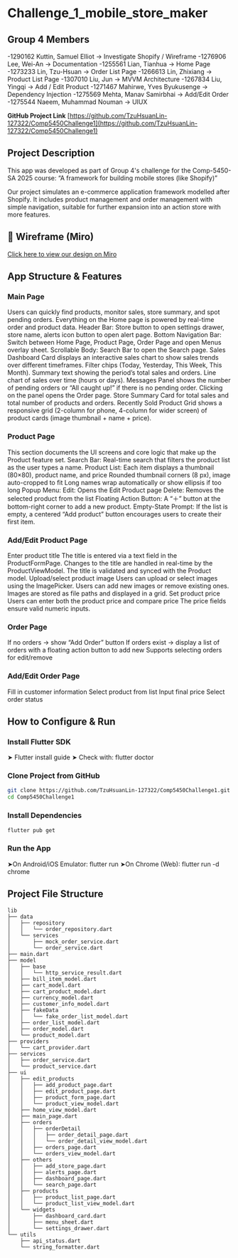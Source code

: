 # Challenge_1_mobile_store_maker

## Group 4 Members
-1290162    Kuttin, Samuel Elliot -> Investigate Shopify / Wireframe 
-1276906    Lee, Wei-An -> Documentation 
-1255561    Lian, Tianhua -> Home Page 
-1273233    Lin, Tzu-Hsuan -> Order List Page 
-1266613    Lin, Zhixiang -> Product List Page 
-1307010    Liu, Jun -> MVVM Architecture 
-1267834    Liu, Yingqi -> Add / Edit Product 
-1271467    Mahirwe, Yves Byukusenge -> Dependency Injection 
-1275569    Mehta, Manav Samirbhai -> Add/Edit Order 
-1275544    Naeem, Muhammad Nouman -> UIUX

**GitHub Project Link** 
[https://github.com/TzuHsuanLin-127322/Comp5450Challenge1](https://github.com/TzuHsuanLin-127322/Comp5450Challenge1)


## Project Description
This app was developed as part of Group 4's challenge for the Comp-5450-SA 2025 course: “A framework for building mobile stores (like Shopify)”

Our project simulates an e-commerce application framework modelled after Shopify. It includes product management and order management with simple navigation, suitable for further expansion into an action store with more features.

## 🔗 Wireframe (Miro)
[Click here to view our design on Miro](https://miro.com/app/board/uXjVI4bQr3Y=/?share_link_id=476837536289)






## App Structure & Features
### Main Page
Users can quickly find products, monitor sales, store summary, and spot pending orders. Everything on the Home page is powered by real-time order and product data. 
Header Bar: Store button to open settings drawer, store name, alerts icon button to open alert page.
Bottom Navigation Bar: Switch between Home Page, Product Page, Order Page and open Menus overlay sheet.
Scrollable Body:
Search Bar to open the Search page.
Sales Dashboard Card displays an interactive sales chart to show sales trends over different timeframes.
Filter chips (Today, Yesterday, This Week, This Month). 
Summary text showing the period’s total sales and orders.
Line chart of sales over time (hours or days).
Messages Panel shows the number of pending orders or “All caught up!” if there is no pending order. Clicking on the panel opens the Order page.
Store Summary Card for total sales and total number of products and orders.
Recently Sold Product Grid shows a responsive grid (2-column for phone, 4-column for wider screen) of product cards (image thumbnail + name + price).
### Product Page
This section documents the UI screens and core logic that make up the Product feature set.
Search Bar: Real-time search that filters the product list as the user types a name.
Product List:
Each item displays a thumbnail (80×80), product name, and price
Rounded thumbnail corners (8 px), image auto-cropped to fit
Long names wrap automatically or show ellipsis if too long
Popup Menu:
Edit: Opens the Edit Product page
Delete: Removes the selected product from the list
Floating Action Button: A “＋” button at the bottom-right corner to add a new product.
Empty-State Prompt: If the list is empty, a centered “Add product” button encourages users to create their first item.
### Add/Edit Product Page
Enter product title
The title is entered via a text field in the ProductFormPage.
Changes to the title are handled in real-time by the ProductViewModel.
The title is validated and synced with the Product model.
Upload/select product image
Users can upload or select images using the ImagePicker.
Users can add new images or remove existing ones.
Images are stored as file paths and displayed in a grid.
Set product price
Users can enter both the product price and compare price
The price fields ensure valid numeric inputs.
### Order Page
If no orders → show “Add Order” button
If orders exist → display a list of orders with a floating action button to add new
Supports selecting orders for edit/remove
### Add/Edit Order Page
Fill in customer information
Select product from list
Input final price
Select order status


## How to Configure & Run
### Install Flutter SDK
➤ Flutter install guide
➤ Check with: flutter doctor

### Clone Project from GitHub 
```bash
git clone https://github.com/TzuHsuanLin-127322/Comp5450Challenge1.git
cd Comp5450Challenge1
```

### Install Dependencies 
```bash
flutter pub get
```

### Run the App 
➤On Android/iOS Emulator: flutter run 
➤On Chrome (Web): flutter run -d chrome

## Project File Structure 
```plaintext
lib
├── data
│   ├── repository
│   │   └── order_repository.dart
│   └── services
│   	├── mock_order_service.dart
│   	└── order_service.dart
├── main.dart
├── model
│   ├── base
│   │   └── http_service_result.dart
│   ├── bill_item_model.dart
│   ├── cart_model.dart
│   ├── cart_product_model.dart
│   ├── currency_model.dart
│   ├── customer_info_model.dart
│   ├── fakeData
│   │   └── fake_order_list_model.dart
│   ├── order_list_model.dart
│   ├── order_model.dart
│   └── product_model.dart
├── providers
│   └── cart_provider.dart
├── services
│   ├── order_service.dart
│   └── product_service.dart
├── ui
│   ├── edit_products
│   │   ├── add_product_page.dart
│   │   ├── edit_product_page.dart
│   │   ├── product_form_page.dart
│   │   └── product_view_model.dart
│   ├── home_view_model.dart
│   ├── main_page.dart
│   ├── orders
│   │   ├── orderDetail
│   │   │   ├── order_detail_page.dart
│   │   │   └── order_detail_view_model.dart
│   │   ├── orders_page.dart
│   │   └── orders_view_model.dart
│   ├── others
│   │   ├── add_store_page.dart
│   │   ├── alerts_page.dart
│   │   ├── dashboard_page.dart
│   │   └── search_page.dart
│   ├── products
│   │   ├── product_list_page.dart
│   │   └── product_list_view_model.dart
│   └── widgets
│   	├── dashboard_card.dart
│   	├── menu_sheet.dart
│   	└── settings_drawer.dart
└── utils
	├── api_status.dart
	└── string_formatter.dart
```
